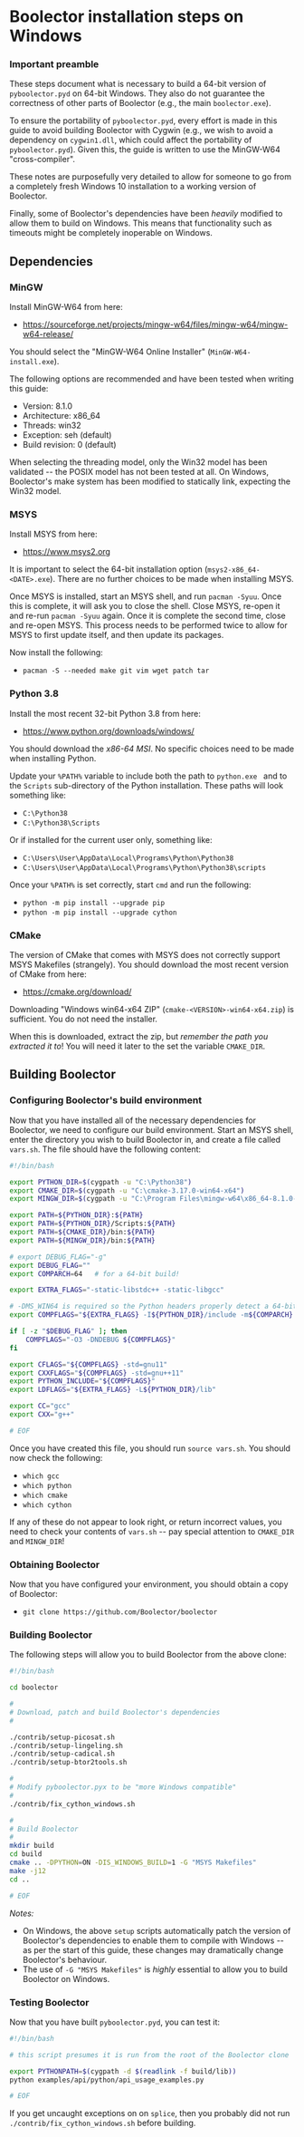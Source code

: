# Boolector installation steps on Windows

### Important preamble

These steps document what is necessary to build a 64-bit version of `pyboolector.pyd` on 64-bit Windows. They also do not guarantee the correctness of other parts of Boolector (e.g., the main `boolector.exe`).

To ensure the portability of `pyboolector.pyd`, every effort is made in this guide to avoid building Boolector with Cygwin (e.g., we wish to avoid a dependency on `cygwin1.dll`, which could affect the portability of `pyboolector.pyd`). Given this, the guide is written to use the MinGW-W64 "cross-compiler".

These notes are purposefully very detailed to allow for someone to go from a completely fresh Windows 10 installation to a working version of Boolector.

Finally, some of Boolector's dependencies have been _heavily_ modified to allow them to build on Windows. This means that functionality such as timeouts might be completely inoperable on Windows.


## Dependencies

### MinGW

Install MinGW-W64 from here:

* <https://sourceforge.net/projects/mingw-w64/files/mingw-w64/mingw-w64-release/>

You should select the "MinGW-W64 Online Installer" (`MinGW-W64-install.exe`).

The following options are recommended and have been tested when writing this guide:

* Version: 8.1.0
* Architecture: x86_64
* Threads: win32
* Exception: seh (default)
* Build revision: 0 (default)

When selecting the threading model, only the Win32 model has been validated -- the POSIX model has not been tested at all. On Windows, Boolector's make system has been modified to statically link, expecting the Win32 model.


### MSYS

Install MSYS from here:

* <https://www.msys2.org>

It is important to select the 64-bit installation option (`msys2-x86_64-<DATE>.exe`). There are no further choices to be made when installing MSYS.

Once MSYS is installed, start an MSYS shell, and run `pacman -Syuu`. Once this is complete, it will ask you to close the shell. Close MSYS, re-open it and re-run `pacman -Syuu` again. Once it is complete the second time, close and re-open MSYS. This process needs to be performed twice to allow for MSYS to first update itself, and then update its packages.

Now install the following:

* `pacman -S --needed make git vim wget patch tar`


### Python 3.8

Install the most recent 32-bit Python 3.8 from here:

* <https://www.python.org/downloads/windows/>

You should download the _x86-64 MSI_. No specific choices need to be made when installing Python.

Update your `%PATH%` variable to include both the path to `python.exe ` and to the `Scripts` sub-directory of the Python installation. These paths will look something like:

* `C:\Python38`
* `C:\Python38\Scripts`

Or if installed for the current user only, something like:

* `C:\Users\User\AppData\Local\Programs\Python\Python38`
* `C:\Users\User\AppData\Local\Programs\Python\Python38\scripts`

Once your `%PATH%` is set correctly, start `cmd` and run the following:

* `python -m pip install --upgrade pip`
* `python -m pip install --upgrade cython`

### CMake

The version of CMake that comes with MSYS does not correctly support MSYS Makefiles (strangely). You should download the most recent version of CMake from here:

* <https://cmake.org/download/>

Downloading "Windows win64-x64 ZIP" (`cmake-<VERSION>-win64-x64.zip`) is sufficient. You do not need the installer.

When this is downloaded, extract the zip, but _remember the path you extracted it to_! You will need it later to the set the variable `CMAKE_DIR`.


## Building Boolector

### Configuring Boolector's build environment

Now that you have installed all of the necessary dependencies for Boolector, we need to configure our build environment. Start an MSYS shell, enter the directory you wish to build Boolector in, and create a file called `vars.sh`. The file should have the following content:

```bash
#!/bin/bash

export PYTHON_DIR=$(cygpath -u "C:\Python38")
export CMAKE_DIR=$(cygpath -u "C:\cmake-3.17.0-win64-x64")
export MINGW_DIR=$(cygpath -u "C:\Program Files\mingw-w64\x86_64-8.1.0-win32-seh-rt_v6-rev0\mingw64")

export PATH=${PYTHON_DIR}:${PATH}
export PATH=${PYTHON_DIR}/Scripts:${PATH}
export PATH=${CMAKE_DIR}/bin:${PATH}
export PATH=${MINGW_DIR}/bin:${PATH}

# export DEBUG_FLAG="-g"
export DEBUG_FLAG=""
export COMPARCH=64   # for a 64-bit build!

export EXTRA_FLAGS="-static-libstdc++ -static-libgcc"

# -DMS_WIN64 is required so the Python headers properly detect a 64-bit build
export COMPFLAGS="${EXTRA_FLAGS} -I${PYTHON_DIR}/include -m${COMPARCH} -DMS_WIN64"

if [ -z "$DEBUG_FLAG" ]; then
    COMPFLAGS="-O3 -DNDEBUG ${COMPFLAGS}"
fi

export CFLAGS="${COMPFLAGS} -std=gnu11"
export CXXFLAGS="${COMPFLAGS} -std=gnu++11"
export PYTHON_INCLUDE="${COMPFLAGS}"
export LDFLAGS="${EXTRA_FLAGS} -L${PYTHON_DIR}/lib"

export CC="gcc"
export CXX="g++"

# EOF
```

Once you have created this file, you should run `source vars.sh`. You should now check the following:

* `which gcc`
* `which python`
* `which cmake`
* `which cython`

If any of these do not appear to look right, or return incorrect values, you need to check your contents of `vars.sh` -- pay special attention to `CMAKE_DIR` and `MINGW_DIR`!


### Obtaining Boolector

Now that you have configured your environment, you should obtain a copy of Boolector:

* `git clone https://github.com/Boolector/boolector`


### Building Boolector

The following steps will allow you to build Boolector from the above clone:

```bash
#!/bin/bash

cd boolector

#
# Download, patch and build Boolector's dependencies
#

./contrib/setup-picosat.sh
./contrib/setup-lingeling.sh
./contrib/setup-cadical.sh
./contrib/setup-btor2tools.sh

#
# Modify pyboolector.pyx to be "more Windows compatible"
#
./contrib/fix_cython_windows.sh

#
# Build Boolector
#
mkdir build
cd build
cmake .. -DPYTHON=ON -DIS_WINDOWS_BUILD=1 -G "MSYS Makefiles"
make -j12
cd ..

# EOF
```

_Notes:_

* On Windows, the above `setup` scripts automatically patch the version of Boolector's dependencies to enable them to compile with Windows -- as per the start of this guide, these changes may dramatically change Boolector's behaviour.
* The use of `-G "MSYS Makefiles"` is _highly_ essential to allow you to build Boolector on Windows.


### Testing Boolector

Now that you have built `pyboolector.pyd`, you can test it:

```bash
#!/bin/bash

# this script presumes it is run from the root of the Boolector clone

export PYTHONPATH=$(cygpath -d $(readlink -f build/lib))
python examples/api/python/api_usage_examples.py

# EOF
```

If you get uncaught exceptions on on `splice`, then you probably did not run `./contrib/fix_cython_windows.sh` before building.

